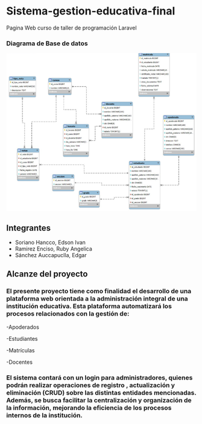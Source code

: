 # Sistema-gestion-educativa-final
 Pagina Web curso de taller de programación Laravel

<h3>Diagrama de Base de datos</h3>

![imagen alt](https://github.com/Edsonjsx/Sistema-gestion-educativa-final/blob/9a039aa9123a77891b4e1c01a71fad3e968f3034/public/imagenes/BD.png)

<h2>Integrantes</h2>

- Soriano Hancco, Edson Ivan
- Ramirez Enciso, Ruby Angelica
- Sánchez Auccapuclla, Edgar

<h2>Alcanze del proyecto</h2>

<h3>El presente proyecto tiene como finalidad el desarrollo de una plataforma web orientada a la administración integral de una institución educativa. Esta plataforma automatizará los procesos relacionados con la gestión de:</h3>

-Apoderados

-Estudiantes

-Matrículas

-Docentes

<h3>El sistema contará con un login para administradores, quienes podrán realizar operaciones de registro , actualización y eliminación (CRUD) sobre las distintas entidades mencionadas. Además, se busca facilitar la centralización y organización de la información, mejorando la eficiencia de los procesos internos de la institución.</h3>
